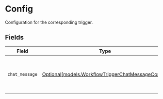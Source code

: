 # Config

Configuration for the corresponding trigger.


## Fields

| Field                                                                                              | Type                                                                                               | Required                                                                                           | Description                                                                                        |
| -------------------------------------------------------------------------------------------------- | -------------------------------------------------------------------------------------------------- | -------------------------------------------------------------------------------------------------- | -------------------------------------------------------------------------------------------------- |
| `chat_message`                                                                                     | [Optional[models.WorkflowTriggerChatMessageConfig]](../models/workflowtriggerchatmessageconfig.md) | :heavy_minus_sign:                                                                                 | Trigger configuration for a chat message sent by a user.                                           |